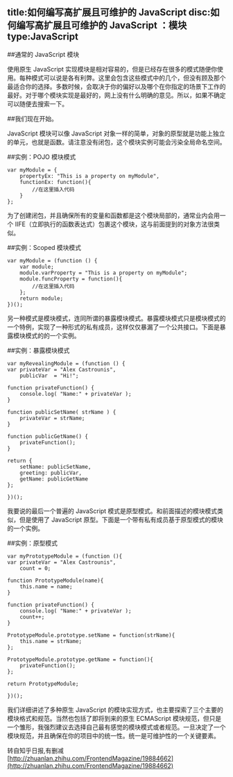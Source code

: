 title:如何编写高扩展且可维护的 JavaScript
disc:如何编写高扩展且可维护的 JavaScript ：模块
type:JavaScript
------------------

##通常的 JavaScript 模块

使用原生 JavaScript 实现模块是相对容易的，但是已经存在很多的模式随便你使用。每种模式可以说是各有利弊。这里会包含这些模式中的几个，但没有顾及那个最适合你的选择。多数时候，会取决于你的偏好以及哪个在你指定的场景下工作的最好。对于哪个模块实现是最好的，网上没有什么明确的意见。所以，如果不确定可以随便去搜索一下。

##我们现在开始。

JavaScript 模块可以像 JavaScript 对象一样的简单，对象的原型就是功能上独立的单元，也就是函数。请注意没有闭包，这个模块实例可能会污染全局命名空间。

##实例：POJO 模块模式

    var myModule = {
        propertyEx: "This is a property on myModule",    
        functionEx: function(){ 
            //在这里插入代码 
        } 
    }; 

为了创建闭包，并且确保所有的变量和函数都是这个模块局部的，通常业内会用一个 IIFE（立即执行的函数表达式）包裹这个模块，这与前面提到的对象方法很类似。

##实例：Scoped 模块模式

    var myModule = (function () { 
        var module;
        module.varProperty = "This is a property on myModule";
        module.funcProperty = function(){ 
            //在这里插入代码
        };
        return module; 
    })(); 

另一种模式是模块模式，连同所谓的暴露模块模式。暴露模块模式只是模块模式的一个特例，实现了一种形式的私有成员，这样仅仅暴漏了一个公共接口。下面是暴露模块模式的的一个实例。

##实例：暴露模块模式

    var myRevealingModule = (function () {
    var privateVar = "Alex Castrounis",
        publicVar  = "Hi!";

    function privateFunction() {
        console.log( "Name:" + privateVar );
    }

    function publicSetName( strName ) {
        privateVar = strName;
    }

    function publicGetName() {
        privateFunction();
    }

    return {
        setName: publicSetName,
        greeting: publicVar,
        getName: publicGetName
    }; 

    })(); 

我要说的最后一个普遍的 JavaScript 模式是原型模式。和前面描述的模块模式类似，但是使用了 JavaScript 原型。下面是一个带有私有成员基于原型模式的模块的一个实例。

##实例：原型模式

    var myPrototypeModule = (function (){
    var privateVar = "Alex Castrounis",
        count = 0;

    function PrototypeModule(name){
        this.name = name;
    }

    function privateFunction() {
        console.log( "Name:" + privateVar );
        count++;
    }

    PrototypeModule.prototype.setName = function(strName){
        this.name = strName;
    };

    PrototypeModule.prototype.getName = function(){
        privateFunction();
    };

    return PrototypeModule;     

    })();

我们详细讲述了多种原生 JavaScript 的模块实现方式，也主要探索了三个主要的模块格式和规范。当然也包括了即将到来的原生 ECMAScript 模块规范，但只是一个雏形，我强烈建议去选择自己最有感觉的模块模式或者规范。一旦决定了一个模块规范，并且确保在你的项目中的统一性。统一是可维护性的一个关键要素。

转自知乎日报,有删减[http://zhuanlan.zhihu.com/FrontendMagazine/19884662](http://zhuanlan.zhihu.com/FrontendMagazine/19884662)